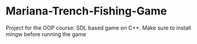 # Mariana-Trench-Fishing-Game
Project for the OOP course. SDL based game on C++.
Make sure to install mingw before running the game
